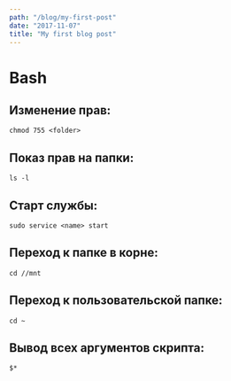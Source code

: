 ```yaml
---
path: "/blog/my-first-post"
date: "2017-11-07"
title: "My first blog post"
---
```


# Bash

## Изменение прав:

`chmod 755 <folder>`

## Показ прав на папки:

`ls -l`

## Старт службы:

`sudo service <name> start`

## Переход к папке в корне:

`cd //mnt`

## Переход к пользовательской папке:

`cd ~`

## Вывод всех аргументов скрипта:

`$*`
